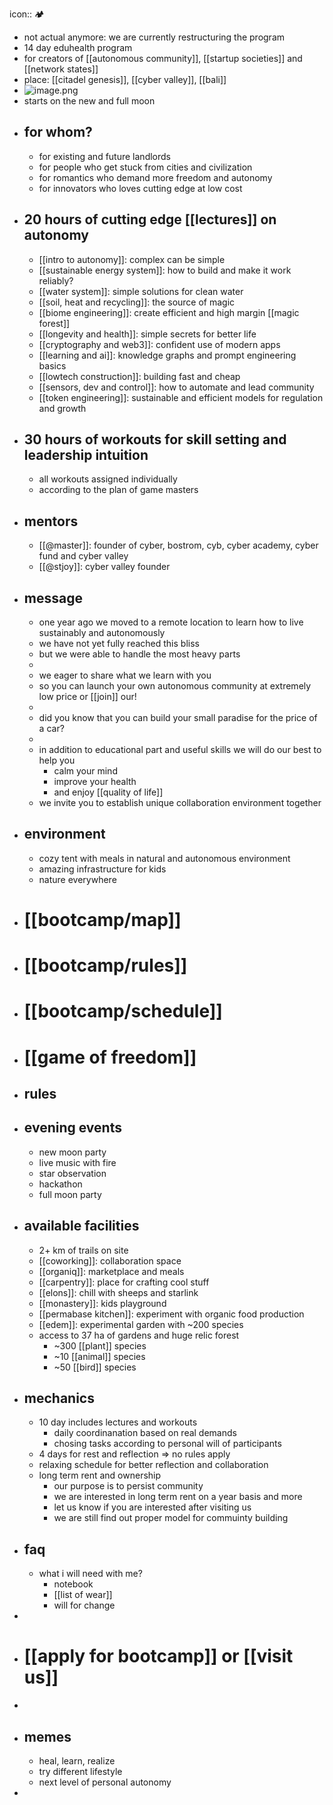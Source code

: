 icon:: 🏕️

- not actual anymore: we are currently restructuring the program
- 14 day eduhealth program
- for creators of [[autonomous community]], [[startup societies]] and [[network states]]
- place: [[citadel genesis]], [[cyber valley]], [[bali]]
- ![image.png](../assets/image_1725878367697_0.png)
- starts on the new and full moon
- ## for whom?
	- for existing and future landlords
	- for people who get stuck from cities and civilization
	- for romantics who demand more freedom and autonomy
	- for innovators who loves cutting edge at low cost
- ## 20 hours of cutting edge [[lectures]] on autonomy
	- [[intro to autonomy]]: complex can be simple
	- [[sustainable energy system]]: how to build and make it work reliably?
	- [[water system]]: simple solutions for clean water
	- [[soil, heat and recycling]]: the source of magic
	- [[biome engineering]]: create efficient and high margin [[magic forest]]
	- [[longevity and health]]: simple secrets for better life
	- [[cryptography and web3]]: confident use of modern apps
	- [[learning and ai]]: knowledge graphs and prompt engineering basics
	- [[lowtech construction]]: building fast and cheap
	- [[sensors, dev and control]]: how to automate and lead community
	- [[token engineering]]: sustainable and efficient models for regulation and growth
- ## 30 hours of workouts for skill setting and leadership intuition
	- all workouts assigned individually
	- according to the plan of game masters
- ## mentors
	- [[@master]]: founder of cyber, bostrom, cyb, cyber academy, cyber fund and cyber valley
	- [[@stjoy]]: cyber valley founder
- ## message
	- one year ago we moved to a remote location to learn how to live sustainably and autonomously
	- we have not yet fully reached this bliss
	- but we were able to handle the most heavy parts
	-
	- we eager to share what we learn with you
	- so you can launch your own autonomous community at extremely low price or [[join]] our!
	-
	- did you know that you can build your small paradise for the price of a car?
	-
	- in addition to educational part and useful skills we will do our best to help you
		- calm your mind
		- improve your health
		- and enjoy [[quality of life]]
	- we invite you to establish unique collaboration environment together
- ## environment
	- cozy tent with meals in natural and autonomous environment
	- amazing infrastructure for kids
	- nature everywhere
- # [[bootcamp/map]]
- # [[bootcamp/rules]]
- # [[bootcamp/schedule]]
- # [[game of freedom]]
- ## rules
- ## evening events
	- new moon party
	- live music with fire
	- star observation
	- hackathon
	- full moon party
- ## available facilities
	- 2+ km of trails on site
	- [[coworking]]: collaboration space
	- [[organiq]]: marketplace and meals
	- [[carpentry]]: place for crafting cool stuff
	- [[elons]]: chill with sheeps and starlink
	- [[monastery]]: kids playground
	- [[permabase kitchen]]: experiment with organic food production
	- [[edem]]: experimental garden with ~200 species
	- access to 37 ha of gardens and huge relic forest
		- ~300 [[plant]] species
		- ~10 [[animal]] species
		- ~50 [[bird]] species
- ## mechanics
	- 10 day includes lectures and workouts
		- daily coordinanation based on real demands
		- chosing tasks according to personal will of participants
	- 4 days for rest and reflection => no rules apply
	- relaxing schedule for better reflection and collaboration
	- long term rent and ownership
		- our purpose is to persist community
		- we are interested in long term rent on a year basis and more
		- let us know if you are interested after visiting us
		- we are still find out proper model for commuinty building
- ## faq
	- what i will need with me?
		- notebook
		- [[list of wear]]
		- will for change
-
- # [[apply for bootcamp]] or [[visit us]]
-
- ## memes
	- heal, learn, realize
	- try different lifestyle
	- next level of personal autonomy
-